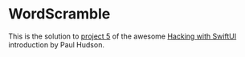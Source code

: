# WordScramble
This is the solution to [project 5](https://www.hackingwithswift.com/books/ios-swiftui/word-scramble-introduction) of the awesome [Hacking with SwiftUI](https://www.hackingwithswift.com/books/ios-swiftui) introduction by Paul Hudson.
